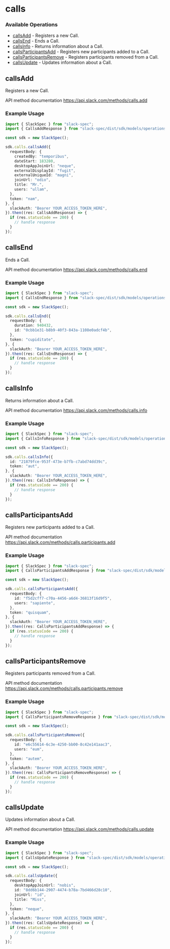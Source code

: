 # calls

### Available Operations

* [callsAdd](#callsadd) - Registers a new Call.
* [callsEnd](#callsend) - Ends a Call.
* [callsInfo](#callsinfo) - Returns information about a Call.
* [callsParticipantsAdd](#callsparticipantsadd) - Registers new participants added to a Call.
* [callsParticipantsRemove](#callsparticipantsremove) - Registers participants removed from a Call.
* [callsUpdate](#callsupdate) - Updates information about a Call.

## callsAdd

Registers a new Call.

API method documentation
<https://api.slack.com/methods/calls.add>

### Example Usage

```typescript
import { SlackSpec } from "slack-spec";
import { CallsAddResponse } from "slack-spec/dist/sdk/models/operations";

const sdk = new SlackSpec();

sdk.calls.callsAdd({
  requestBody: {
    createdBy: "temporibus",
    dateStart: 183280,
    desktopAppJoinUrl: "neque",
    externalDisplayId: "fugit",
    externalUniqueId: "magni",
    joinUrl: "odio",
    title: "Mr.",
    users: "ullam",
  },
  token: "nam",
}, {
  slackAuth: "Bearer YOUR_ACCESS_TOKEN_HERE",
}).then((res: CallsAddResponse) => {
  if (res.statusCode == 200) {
    // handle response
  }
});
```

## callsEnd

Ends a Call.

API method documentation
<https://api.slack.com/methods/calls.end>

### Example Usage

```typescript
import { SlackSpec } from "slack-spec";
import { CallsEndResponse } from "slack-spec/dist/sdk/models/operations";

const sdk = new SlackSpec();

sdk.calls.callsEnd({
  requestBody: {
    duration: 940432,
    id: "0cbb1e31-b8b9-40f3-843a-1108e0adcf4b",
  },
  token: "cupiditate",
}, {
  slackAuth: "Bearer YOUR_ACCESS_TOKEN_HERE",
}).then((res: CallsEndResponse) => {
  if (res.statusCode == 200) {
    // handle response
  }
});
```

## callsInfo

Returns information about a Call.

API method documentation
<https://api.slack.com/methods/calls.info>

### Example Usage

```typescript
import { SlackSpec } from "slack-spec";
import { CallsInfoResponse } from "slack-spec/dist/sdk/models/operations";

const sdk = new SlackSpec();

sdk.calls.callsInfo({
  id: "21879fce-953f-473e-b7fb-c7abd74dd39c",
  token: "aut",
}, {
  slackAuth: "Bearer YOUR_ACCESS_TOKEN_HERE",
}).then((res: CallsInfoResponse) => {
  if (res.statusCode == 200) {
    // handle response
  }
});
```

## callsParticipantsAdd

Registers new participants added to a Call.

API method documentation
<https://api.slack.com/methods/calls.participants.add>

### Example Usage

```typescript
import { SlackSpec } from "slack-spec";
import { CallsParticipantsAddResponse } from "slack-spec/dist/sdk/models/operations";

const sdk = new SlackSpec();

sdk.calls.callsParticipantsAdd({
  requestBody: {
    id: "f5d2cff7-c70a-4456-a6d4-36813f16d9f5",
    users: "sapiente",
  },
  token: "quisquam",
}, {
  slackAuth: "Bearer YOUR_ACCESS_TOKEN_HERE",
}).then((res: CallsParticipantsAddResponse) => {
  if (res.statusCode == 200) {
    // handle response
  }
});
```

## callsParticipantsRemove

Registers participants removed from a Call.

API method documentation
<https://api.slack.com/methods/calls.participants.remove>

### Example Usage

```typescript
import { SlackSpec } from "slack-spec";
import { CallsParticipantsRemoveResponse } from "slack-spec/dist/sdk/models/operations";

const sdk = new SlackSpec();

sdk.calls.callsParticipantsRemove({
  requestBody: {
    id: "e6c55614-6c3e-4250-bb00-8c42e141aac3",
    users: "eum",
  },
  token: "autem",
}, {
  slackAuth: "Bearer YOUR_ACCESS_TOKEN_HERE",
}).then((res: CallsParticipantsRemoveResponse) => {
  if (res.statusCode == 200) {
    // handle response
  }
});
```

## callsUpdate

Updates information about a Call.

API method documentation
<https://api.slack.com/methods/calls.update>

### Example Usage

```typescript
import { SlackSpec } from "slack-spec";
import { CallsUpdateResponse } from "slack-spec/dist/sdk/models/operations";

const sdk = new SlackSpec();

sdk.calls.callsUpdate({
  requestBody: {
    desktopAppJoinUrl: "nobis",
    id: "8dd6b144-2907-4474-b78a-7bd466d28c10",
    joinUrl: "id",
    title: "Miss",
  },
  token: "neque",
}, {
  slackAuth: "Bearer YOUR_ACCESS_TOKEN_HERE",
}).then((res: CallsUpdateResponse) => {
  if (res.statusCode == 200) {
    // handle response
  }
});
```
